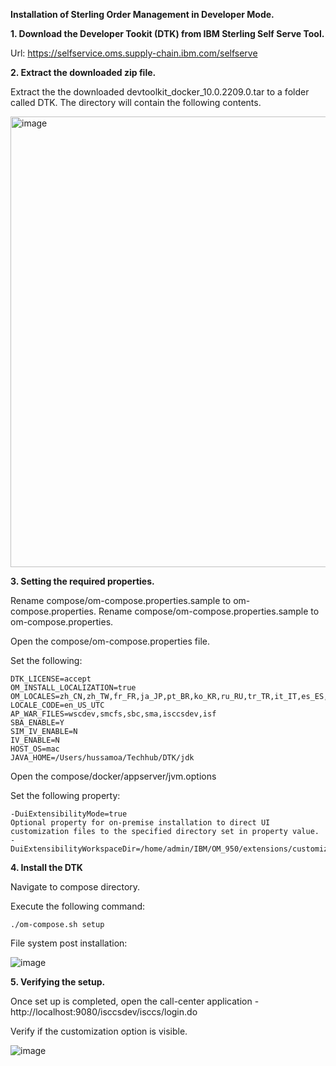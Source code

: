 **Installation of Sterling Order Management in Developer Mode.**

**1. Download the Developer Tookit (DTK) from IBM Sterling Self Serve Tool.**

Url: https://selfservice.oms.supply-chain.ibm.com/selfserve

**2. Extract the downloaded zip file.**

Extract the the downloaded devtoolkit_docker_10.0.2209.0.tar to a folder called DTK. The directory will contain the following contents.

<img width="721" alt="image" src="https://user-images.githubusercontent.com/93929892/205557005-006e3124-3605-493c-8407-a081940115fc.png">

**3. Setting the required properties.**

Rename compose/om-compose.properties.sample to om-compose.properties.
Rename compose/om-compose.properties.sample to om-compose.properties.

Open the compose/om-compose.properties file.

Set the following:
```PROP
DTK_LICENSE=accept
OM_INSTALL_LOCALIZATION=true
OM_LOCALES=zh_CN,zh_TW,fr_FR,ja_JP,pt_BR,ko_KR,ru_RU,tr_TR,it_IT,es_ES,de_DE,pl_PL
LOCALE_CODE=en_US_UTC
AP_WAR_FILES=wscdev,smcfs,sbc,sma,isccsdev,isf
SBA_ENABLE=Y
SIM_IV_ENABLE=N
IV_ENABLE=N
HOST_OS=mac
JAVA_HOME=/Users/hussamoa/Techhub/DTK/jdk
```

Open the compose/docker/appserver/jvm.options

Set the following property:
```PROP
-DuiExtensibilityMode=true
Optional property for on-premise installation to direct UI customization files to the specified directory set in property value. 
-DuiExtensibilityWorkspaceDir=/home/admin/IBM/OM_950/extensions/customization 
```
**4. Install the DTK**

Navigate to compose directory.

Execute the following command:

```CMD
./om-compose.sh setup
```
File system post installation:

![image](https://user-images.githubusercontent.com/93929892/205564392-6999372e-0541-48bb-b044-e3201813356c.png)

**5. Verifying the setup.**

Once set up is completed, open the call-center application - http://localhost:9080/isccsdev/isccs/login.do

Verify if the customization option is visible.

![image](https://user-images.githubusercontent.com/93929892/205563366-fc72e152-e91e-4bb4-a5e3-b93780922e5d.png)
